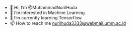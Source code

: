 - 👋 Hi, I’m @MuhammadNurilHuda
- 👀 I’m interested in Machine Learning
- 🌱 I’m currently learning Tensorflow
- 📫 How to reach me nurilhuda3333@webmail.umm.ac.id

<!---
MuhammadNurilHuda/MuhammadNurilHuda is a ✨ special ✨ repository because its `README.md` (this file) appears on your GitHub profile.
You can click the Preview link to take a look at your changes.
--->

